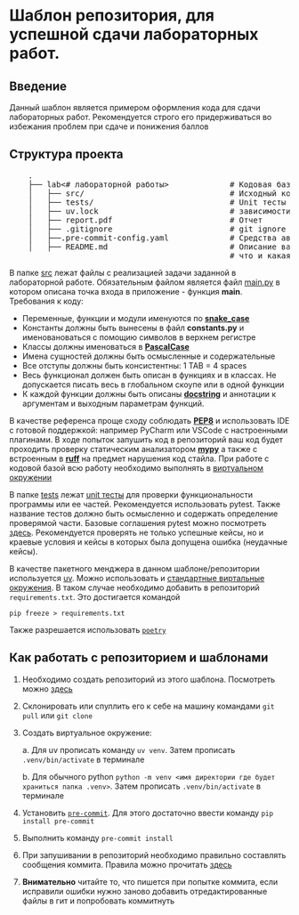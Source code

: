 # Шаблон репозитория, для успешной сдачи лабораторных работ.

## Введение
Данный шаблон является примером оформления кода для сдачи лабораторных работ.
Рекомендуется  строго его придерживаться во избежания проблем при сдаче и понижения баллов


## Структура проекта

 <pre>
    .
    ├── lab<# лабораторной работы>             # Кодовая база вашей лабораторной работы
    │   ├── src/                               # Исходный код
    │   ├── tests/                             # Unit тесты
    │   ├── uv.lock                            # зависимости вашего проекта
    │   ├── report.pdf                         # Отчет
    │   ├── .gitignore                         # git ignore файл
    │   ├──.pre-commit-config.yaml             # Средства автоматизации проверки кодстайла
    │   ├── README.md                          # Описание вашего проекта, с описанием файлов и с титульником о том,
                                               # что и какая задача
</pre>

В папке [src](./src) лежат файлы с реализацией задачи заданной в лабораторной работе. Обязательным файлом является файл
[main.py](./src/main.py) в котором описана точка входа в приложение - функция **main**. Требования к коду:
- Переменные, функции и модули именуются по [**snake_case**](https://realpython.com/ref/glossary/snake-case/)
- Константы должны быть вынесены в файл **constants.py** и именовановаться с помощию символов в верхнем регистре
- Классы должны именоваться в [**PascalCase**](https://habr.com/ru/articles/724556/)
- Имена сущностей должны быть осмысленные и содержательные
- Все отступы должны быть консистентны: 1 TAB = 4 spaces
- Весь функционал должен быть описан в функциях и в классах. Не допускается писать весь в глобальном скоупе или в одной функции
- К каждой функции должны быть описаны  [**docstring**](https://peps.python.org/pep-0257/) и аннотации к аргументам и выходным параметрам функций.

В качестве референса проще cходу соблюдать [**PEP8**](https://peps.python.org/pep-0008/) и использовать IDE c готовой поддержкой:
например PyCharm или VSCode c настроенными плагинами.
В ходе попыток запушить код в репозиторий ваш код будет проходить проверку статическим анализатором [**mypy**](https://mypy-lang.org/)
а также с встроенным в [**ruff**](https://astral.sh/ruff) на предмет нарушения код стайла. При работе с кодовой базой
всю работу необходимо выполнять в [виртуальном окружении](https://docs.python.org/3/tutorial/venv.html)


В папке [tests](./tests) лежат [unit тесты](https://tproger.ru/articles/testiruem-na-python-unittest-i-pytest-instrukcija-dlja-nachinajushhih) для проверки функциональности программы или ее частей.
Рекомендуется использовать pytest. Также название тестов должно быть осмысленно и содержать определение проверямой части.
Базовые соглашения pytest можно посмотреть [здесь](https://www.qabash.com/pytest-default-naming-conventions-guide/).
Рекомендуется проверять не только успешные кейсы, но и краевые условия и кейсы в которых была допущена ошибка (неудачные кейсы).

В качестве пакетного менджера в данном шаблоне/репозитории используется [uv](https://github.com/astral-sh/uv).
Можно использовать и [стандартные виртальные окружения](https://docs.python.org/3/library/venv.html). В таком случае необходимо добавить в репозиторий `requirements.txt`.
Это достигается командой
```shell
pip freeze > requirements.txt
```
Также разрешается использовать [`poetry`](https://python-poetry.org/)
## Как работать с репозиторием и шаблонами
1. Необходимо создать репозиторий из этого шаблона. Посмотреть можно [здесь](https://docs.github.com/ru/repositories/creating-and-managing-repositories/creating-a-repository-from-a-template)
2. Склонировать или спуллить его к себе на машину командами `git pull` или `git clone`
3. Создать виртуальное окружение:

    a. Для uv прописать команду `uv venv`. Затем прописать `.venv/bin/activate` в терминале

    b. Для обычного python `python -m venv <имя директории где будет храниться папка .venv>`. Затем прописать `.venv/bin/activate` в терминале
4. Установить [`pre-commit`](https://pre-commit.com/). Для этого достаточно ввести команду `pip install pre-commit`
5. Выполнить команду `pre-commit install`
6. При запушивании в репозиторий необходимо правильно составлять сообщения коммита. Правила можно прочитать [здесь](https://github.com/RomuloOliveira/commit-messages-guide/blob/master/README_ru-RU.md)
7. **Внимательно** читайте то, что пишется при попытке коммита, если исправили ошибки нужно заново добавить отредактированные файлы в гит и попробовать коммитнуть
